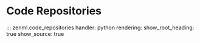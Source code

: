 # Code Repositories

::: zenml.code_repositories
    handler: python
    rendering:
      show_root_heading: true
      show_source: true
